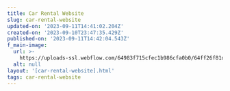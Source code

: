 ```yaml
---
title: Car Rental Website
slug: car-rental-website
updated-on: '2023-09-11T14:41:02.204Z'
created-on: '2023-09-10T23:47:35.429Z'
published-on: '2023-09-11T14:42:04.543Z'
f_main-image:
  url: >-
    https://uploads-ssl.webflow.com/64983f715cfec1b986cfa0b0/64ff26f81d88bc92bfaf1008_More-cars-3.png
  alt: null
layout: '[car-rental-website].html'
tags: car-rental-website
---
```



